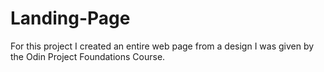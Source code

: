 # Landing-Page

For this project I created an entire web page from a design I was given by the Odin Project Foundations Course.
